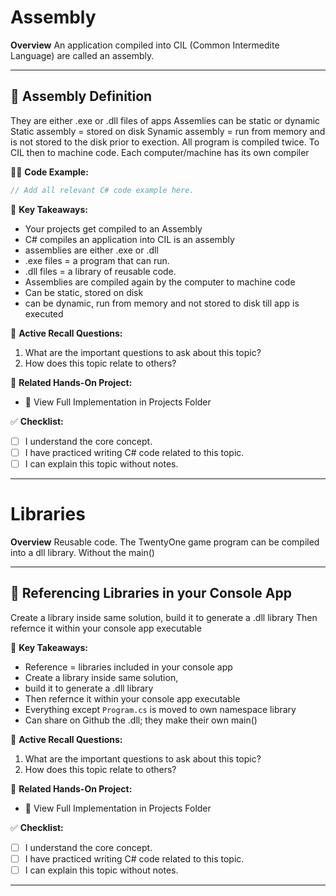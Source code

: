 # Assembly

**Overview**
An application compiled into CIL (Common Intermedite Language)
are called an assembly.

---
## 🔹 Assembly Definition 
They are either .exe or .dll files of apps
Assemlies can be static or dynamic
Static assembly = stored on disk
Synamic assembly = run from memory and is not stored to the disk prior to exection.
All program is compiled twice. To CIL then to machine code.
Each computer/machine has its own compiler

👨‍💻 **Code Example:**
```csharp
// Add all relevant C# code example here.
```

📌 **Key Takeaways:**
- Your projects get compiled to an Assembly
- C# compiles an application into CIL is an assembly
- assemblies are either .exe or .dll
- .exe files = a program that can run.
- .dll files = a library of reusable code.
- Assemblies are compiled again by the computer to machine code
- Can be static, stored on disk
- can be dynamic, run from memory and not stored to disk till app is executed

🔄 **Active Recall Questions:**
1. What are the important questions to ask about this topic?
2. How does this topic relate to others?

🔗 **Related Hands-On Project:**
- 📂  View Full Implementation in Projects Folder

✅ **Checklist:**
- [ ] I understand the core concept.
- [ ] I have practiced writing C# code related to this topic.
- [ ] I can explain this topic without notes.

---
# Libraries

**Overview**
Reusable code. 
The TwentyOne game program can be compiled into a dll library.
Without the main()

---
## 🔹 Referencing Libraries in your Console App
Create a library inside same solution,
build it to generate a .dll library
Then refernce it within your console app executable

📌 **Key Takeaways:**
- Reference = libraries included in your console app
- Create a library inside same solution,
- build it to generate a .dll library
- Then refernce it within your console app executable
- Everything except `Program.cs` is moved to own namespace library
- Can share on Github the .dll; they make their own main()

🔄 **Active Recall Questions:**
1. What are the important questions to ask about this topic?
2. How does this topic relate to others?

🔗 **Related Hands-On Project:**
- 📂  View Full Implementation in Projects Folder

✅ **Checklist:**
- [ ] I understand the core concept.
- [ ] I have practiced writing C# code related to this topic.
- [ ] I can explain this topic without notes.

---